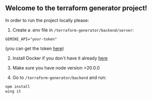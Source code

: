 ## Welcome to the terraform generator project!

In order to run the project locally please:

1. Create a .env file in `/terraform-generator/backend/server`:

```
GEMINI_API="your-token"
```

(you can get the token [here](https://aistudio.google.com/app/apikey))

2. Install Docker if you don't have it already [here](https://docs.docker.com/desktop/install/mac-install/)

3. Make sure you have node version >20.0.0

4. Go to `/terraform-generator/backend` and run:

```bash
npm install
wing it
```
